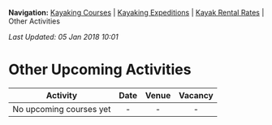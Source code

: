 **Navigation:** [Kayaking Courses](index) &#124; [Kayaking Expeditions](expedition) &#124; [Kayak Rental Rates](rental) &#124; Other Activities

_Last Updated: 05 Jan 2018 10:01_
# Other Upcoming Activities

Activity | Date | Venue | Vacancy
:---:|:---:|:---:|:---:
No upcoming courses yet|-|-|-

